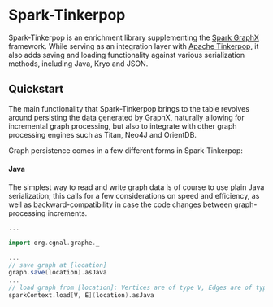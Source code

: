 Spark-Tinkerpop
=======

Spark-Tinkerpop is an enrichment library supplementing the [Spark GraphX](http://spark.apache.org/graphx/) framework. While serving as an integration layer with [Apache Tinkerpop](https://tinkerpop.apache.org), it also adds saving and loading functionality against various serialization methods, including Java, Kryo and JSON. 

Quickstart
-------

The main functionality that Spark-Tinkerpop brings to the table revolves around persisting the data generated by GraphX, naturally allowing for incremental graph processing, but also to integrate with other graph processing engines such as Titan, Neo4J and OrientDB.

Graph persistence comes in a few different forms in Spark-Tinkerpop:

#### Java

The simplest way to read and write graph data is of course to use plain Java serialization; this calls for a few considerations on speed and efficiency, as well as backward-compatibility in case the code changes between graph-processing increments.

```scala
...

import org.cgnal.graphe._

...
// save graph at [location]
graph.save(location).asJava
...
// load graph from [location]: Vertices are of type V, Edges are of type E
sparkContext.load[V, E](location).asJava

```


